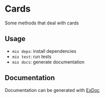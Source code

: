 # Cards

Some methods that deal with cards

## Usage

- `mix deps`: install dependencies
- `mix test`: run tests
- `mix docs`: generate documentation

## Documentation

Documentation can be generated with [ExDoc](https://github.com/elixir-lang/ex_doc)
